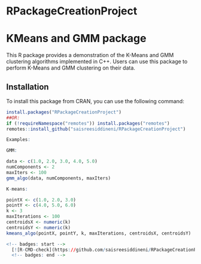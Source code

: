 # RPackageCreationProject
# KMeans and GMM package

This R package provides a demonstration of the K-Means and GMM clustering algorithms implemented in C++. Users can use this package to perform K-Means and GMM clustering on their data.

## Installation

To install this package from CRAN, you can use the following command:

```R
install.packages("RPackageCreationProject")
##OR:
if (!requireNamespace("remotes")) install.packages("remotes")
remotes::install_github("saisreesiddineni/RPackageCreationProject")

Examples:

GMM:

data <- c(1.0, 2.0, 3.0, 4.0, 5.0)
numComponents <- 2
maxIters <- 100
gmm_algo(data, numComponents, maxIters)

K-means:

pointX <- c(1.0, 2.0, 3.0)
pointY <- c(4.0, 5.0, 6.0)
k <- 3
maxIterations <- 100
centroidsX <- numeric(k)
centroidsY <- numeric(k)
kmeans_algo(pointX, pointY, k, maxIterations, centroidsX, centroidsY)

<!-- badges: start -->
  [![R-CMD-check](https://github.com/saisreesiddineni/RPackageCreationProject/actions/workflows/R-CMD-check.yaml/badge.svg)](https://github.com/saisreesiddineni/RPackageCreationProject/actions/workflows/R-CMD-check.yaml)
  <!-- badges: end -->